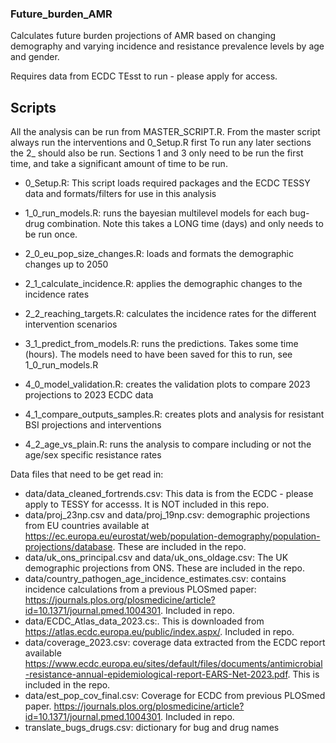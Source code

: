 ### Future_burden_AMR
Calculates future burden projections of AMR based on changing demography and varying incidence and resistance prevalence levels by age and gender. 

Requires data from ECDC TEsst to run - please apply for access.

## Scripts

All the analysis can be run from MASTER_SCRIPT.R. From the master script always run the interventions and 0_Setup.R first
To run any later sections the 2_ should also be run. 
Sections 1 and 3 only need to be run the first time, and take a significant amount of time to be run.  

- 0_Setup.R: This script loads required packages and the ECDC TESSY data and formats/filters for use in this analysis
  
- 1_0_run_models.R: runs the bayesian multilevel models for each bug-drug combination. Note this takes a LONG time (days) and only needs to be run once. 
- 2_0_eu_pop_size_changes.R: loads and formats the demographic changes up to 2050
- 2_1_calculate_incidence.R: applies the demographic changes to the incidence rates
- 2_2_reaching_targets.R: calculates the incidence rates for the different intervention scenarios

- 3_1_predict_from_models.R: runs the predictions. Takes some time (hours). The models need to have been saved for this to run, see 1_0_run_models.R

- 4_0_model_validation.R: creates the validation plots to compare 2023 projections to 2023 ECDC data
- 4_1_compare_outputs_samples.R: creates plots and analysis for resistant BSI projections and interventions
- 4_2_age_vs_plain.R: runs the analysis to compare including or not the age/sex specific resistance rates

Data files that need to be get read in: 
 - data/data_cleaned_fortrends.csv: This data is from the ECDC - please apply to TESSY for accesss. It is NOT included in this repo.
 - data/proj_23np.csv and data/proj_19np.csv: demographic projections from EU countries available at https://ec.europa.eu/eurostat/web/population-demography/population-projections/database. These are included in the repo.
 - data/uk_ons_principal.csv and data/uk_ons_oldage.csv: The UK demographic projections from ONS. These are included in the repo.
 - data/country_pathogen_age_incidence_estimates.csv: contains incidence calculations from a previous PLOSmed paper: https://journals.plos.org/plosmedicine/article?id=10.1371/journal.pmed.1004301. Included in repo.
 - data/ECDC_Atlas_data_2023.cs:. This is downloaded from https://atlas.ecdc.europa.eu/public/index.aspx/. Included in repo.
 - data/coverage_2023.csv: coverage data extracted from the ECDC report available https://www.ecdc.europa.eu/sites/default/files/documents/antimicrobial-resistance-annual-epidemiological-report-EARS-Net-2023.pdf. This is included in the repo.
 - data/est_pop_cov_final.csv: Coverage for ECDC from previous PLOSmed paper. https://journals.plos.org/plosmedicine/article?id=10.1371/journal.pmed.1004301. Included in repo.
 - translate_bugs_drugs.csv: dictionary for bug and drug names
